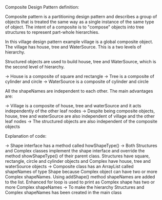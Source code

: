 Composite Design Pattern definition:

Composite pattern is a partitioning design pattern and describes a group of objects that is treated the same way as a single instance of the same type of object. The intent of a composite is to "compose" objects into tree structures to represent part-whole hierarchies.

In this village design pattern example village is a global composite object. The village has house, tree and WaterSource. This is a two levels of hierarchy.

Structured objects are used to build house, tree and WaterSource, which is the second level of hierarchy.

-> House is a composite of square and rectangle
-> Tree is a composite of cylinder and circle
-> WaterSource is a composite of cylinder and circle

All the shapeNames are independent to each other. The main advantages are:

-> Village is a composite of house, tree and waterSource and it acts independently of the other leaf nodes
-> Despite being composite objects, house, tree and waterSource are also independent of village and the other leaf nodes
-> The structured objects are also independent of the composite objects

Explanation of code:

-> Shape interface has a method called howShapeType()
-> Both Structures and Complex classes implement the shape interface and override the method showShapeType() of their parent class. Structures have square, rectangle, circle and cylinder objects and Complex have house, tree and waterSource objects
-> Composite class has an ArrayList called shapeNames of type Shape because Complex object can have two or more Complex shapeNames. Using addShape() method shapeNames are added to the list. Enhanced for loop is used to print as Complex shape has two or more Complex shapeNames
-> To make the hierarchy Structures and Complex shapeNames has been created in the main class
